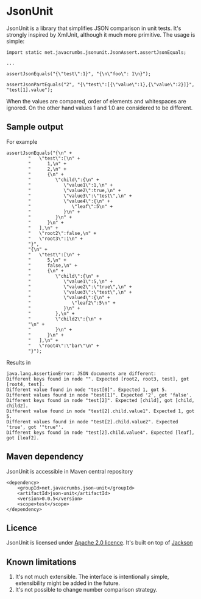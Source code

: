 JsonUnit
===========

JsonUnit is a library that simplifies JSON comparison in unit tests. It's strongly inspired by XmlUnit, although it much more primitive. The usage is
simple:

    import static net.javacrumbs.jsonunit.JsonAssert.assertJsonEquals;
    
    ...
    
    assertJsonEquals("{\"test\":1}", "{\n\"foo\": 1\n}");
    
    assertJsonPartEquals("2", "{\"test\":[{\"value\":1},{\"value\":2}]}", "test[1].value");
    
When the values are compared, order of elements and whitespaces are ignored. On the other hand values 1 and 1.0 are considered to be different.  

Sample output
-------------
For example 

    assertJsonEquals("{\n" +
			"   \"test\":[\n" +
			"      1,\n" +
			"      2,\n" +
			"      {\n" +
			"         \"child\":{\n" +
			"            \"value1\":1,\n" +
			"            \"value2\":true,\n" +
			"            \"value3\":\"test\",\n" +
			"            \"value4\":{\n" +
			"               \"leaf\":5\n" +
			"            }\n" +
			"         }\n" +
			"      }\n" +
			"   ],\n" +
			"   \"root2\":false,\n" +
			"   \"root3\":1\n" +
			"}",
			"{\n" +
			"   \"test\":[\n" +
			"      5,\n" +
			"      false,\n" +
			"      {\n" +
			"         \"child\":{\n" +
			"            \"value1\":5,\n" +
			"            \"value2\":\"true\",\n" +
			"            \"value3\":\"test\",\n" +
			"            \"value4\":{\n" +
			"               \"leaf2\":5\n" +
			"            }\n" +
			"         },\n" +
			"         \"child2\":{\n" +
			"\n" +
			"         }\n" +
			"      }\n" +
			"   ],\n" +
			"   \"root4\":\"bar\"\n" +
			"}");
			
Results in

    java.lang.AssertionError: JSON documents are different:
    Different keys found in node "". Expected [root2, root3, test], got [root4, test].
    Different value found in node "test[0]". Expected 1, got 5.
    Different values found in node "test[1]". Expected '2', got 'false'.
    Different keys found in node "test[2]". Expected [child], got [child, child2].
    Different value found in node "test[2].child.value1". Expected 1, got 5.
    Different values found in node "test[2].child.value2". Expected 'true', got '"true"'.
    Different keys found in node "test[2].child.value4". Expected [leaf], got [leaf2].



Maven dependency
----------------
JsonUnit is accessible in Maven central repository
	
	<dependency>
    	<groupId>net.javacrumbs.json-unit</groupId>
    	<artifactId>json-unit</artifactId>
    	<version>0.0.5</version>
    	<scope>test</scope>
	</dependency>
	
Licence
-------
JsonUnit is licensed under [Apache 2.0 licence](https://www.apache.org/licenses/LICENSE-2.0). It's built on top 
of [Jackson](http://jackson.codehaus.org/)


Known limitations
-----------------
1. It's not much extensible. The interface is intentionally simple, extensibility might be added in the future. 
2. It's not possible to change number comparison strategy. 
